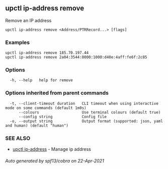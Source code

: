 ## upctl ip-address remove

Remove an IP address

```
upctl ip-address remove <Address/PTRRecord...> [flags]
```

### Examples

```
upctl ip-address remove 185.70.197.44
upctl ip-address remove 2a04:3544:8000:1000:d40e:4aff:fe6f:2c85
```

### Options

```
  -h, --help   help for remove
```

### Options inherited from parent commands

```
  -t, --client-timeout duration   CLI timeout when using interactive mode on some commands (default 1m0s)
      --colours                   Use terminal colours (default true)
      --config string             Config file
  -o, --output string             Output format (supported: json, yaml and human) (default "human")
```

### SEE ALSO

* [upctl ip-address](upctl_ip-address.md)	 - Manage ip address

###### Auto generated by spf13/cobra on 22-Apr-2021
